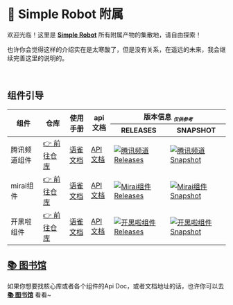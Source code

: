 # 🧩 Simple Robot 附属

欢迎光临！这里是 [**Simple Robot**](https://github.com/ForteScarlet/simpler-robot) 所有附属产物的集散地，请自由探索！

也许你会觉得这样的介绍实在是太寒酸了，但是没有关系，在遥远的未来，我会继续完善这里的说明的。

<br />

## 组件引导


<table>
<thead>
  <tr>
    <th rowspan="2">组件</th>
    <th rowspan="2">仓库</th>
    <th rowspan="2">使用手册</th>
    <th rowspan="2">api文档</th>
    <th colspan="2">
版本信息 <small><sub><i>仅供参考</i></sub></small>

</th>
  </tr>
  <tr>
    <th>RELEASES</th>
    <th>SNAPSHOT</th>
  </tr>
</thead>
<tbody>
<tr>
<td>腾讯频道组件</td>
<td><a href="https://github.com/simple-robot/simbot-component-tencent-guild" target="_blank">👉 前往仓库</a></td>
<td><a href="https://www.yuque.com/simpler-robot/simpler-robot-doc/mudleb" target="_blank">语雀文档</a></td>
<td>
<a href="https://simple-robot-library.github.io/simbot3-component-tencent-guild-apiDoc">API文档</a>
</td>
<td>
<a href="https://repo1.maven.org/maven2/love/forte/simbot/component/simbot-component-tencent-guild-core/">
<img alt="腾讯频道 Releases" src="https://img.shields.io/maven-central/v/love.forte.simbot.component/simbot-component-tencent-guild-core?label=releases">
</a>
</td>
<td>
<a href="https://oss.sonatype.org/content/repositories/snapshots/love/forte/simbot/component/simbot-component-tencent-guild-core/">
<img alt="腾讯频道 Snapshot" src="https://img.shields.io/maven-metadata/v?metadataUrl=https%3A%2F%2Foss.sonatype.org%2Fcontent%2Frepositories%2Fsnapshots%2Flove%2Fforte%2Fsimbot%2Fcomponent%2Fsimbot-component-tencent-guild-core%2Fmaven-metadata.xml&label=snapshot">
</a>
</td>
</tr>

<tr>
<td>mirai组件</td>
<td><a href="https://github.com/simple-robot/simbot-component-mirai" target="_blank">👉 前往仓库</a></td>
<td><a href="https://www.yuque.com/simpler-robot/simpler-robot-doc/mudleb" target="_blank">语雀文档</a></td>
<td>
<a href="https://simple-robot-library.github.io/simbot3-component-mirai-apiDoc">API文档</a>
</td>
<td>
<a href="https://repo1.maven.org/maven2/love/forte/simbot/component/simbot-component-mirai-core/">
<img alt="Mirai组件 Releases" src="https://img.shields.io/maven-central/v/love.forte.simbot.component/simbot-component-mirai-core?label=releases">
</a>
</td>
<td>
<a href="https://oss.sonatype.org/content/repositories/snapshots/love/forte/simbot/component/simbot-component-mirai-core/">
<img alt="Mirai组件 Snapshot" src="https://img.shields.io/maven-metadata/v?metadataUrl=https%3A%2F%2Foss.sonatype.org%2Fcontent%2Frepositories%2Fsnapshots%2Flove%2Fforte%2Fsimbot%2Fcomponent%2Fsimbot-component-mirai-core%2Fmaven-metadata.xml&label=snapshot">
</a>
</td>
</tr>

<tr>
<td>开黑啦组件</td>
<td><a href="https://github.com/simple-robot/simbot-component-kaiheila" target="_blank">👉 前往仓库</a></td>
<td><a href="https://www.yuque.com/simpler-robot/simpler-robot-doc/mudleb" target="_blank">语雀文档</a></td>
<td>
<a href="https://simple-robot-library.github.io/simbot3-component-kaiheila-apiDoc">API文档</a>
</td>
<td>
<a href="https://repo1.maven.org/maven2/love/forte/simbot/component/simbot-component-kaiheila-core/">
<img alt="开黑啦组件 Releases" src="https://img.shields.io/maven-central/v/love.forte.simbot.component/simbot-component-kaiheila-core?label=releases">
</a>
</td>
<td>
<a href="https://oss.sonatype.org/content/repositories/snapshots/love/forte/simbot/component/simbot-component-kaiheila-core/">
<img alt="开黑啦组件 Snapshot" src="https://img.shields.io/maven-metadata/v?metadataUrl=https%3A%2F%2Foss.sonatype.org%2Fcontent%2Frepositories%2Fsnapshots%2Flove%2Fforte%2Fsimbot%2Fcomponent%2Fsimbot-component-kaiheila-core%2Fmaven-metadata.xml&label=snapshot">
</a>

</td>
</tr>
</tbody>

</table>


## [📚 图书馆](https://github.com/simple-robot-library)

如果你想要找核心库或者各个组件的Api Doc，或者文档地址的话，也许你可以去 [**📚 图书馆**](https://github.com/simple-robot-library) 看看~


